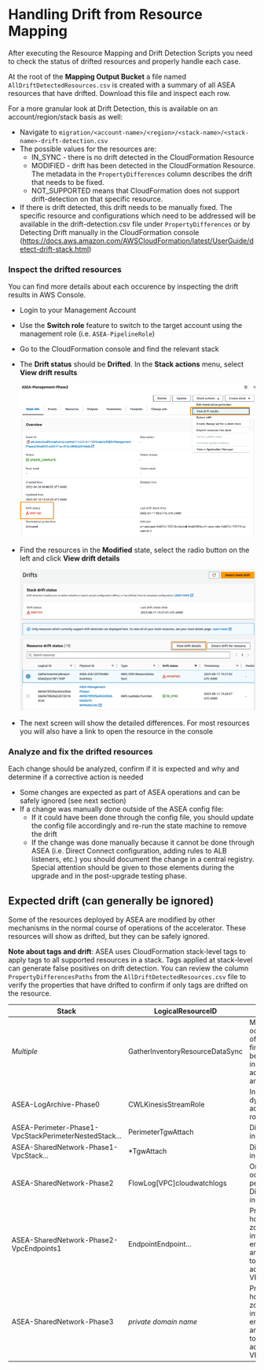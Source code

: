 # Handling Drift from Resource Mapping

After executing the Resource Mapping and Drift Detection Scripts you need to check the status of drifted resources and properly handle each case.

At the root of the **Mapping Output Bucket** a file named `AllDriftDetectedResources.csv` is created with a summary of all ASEA resources that have drifted. Download this file and inspect each row.

For a more granular look at Drift Detection, this is available on an account/region/stack basis as well:

- Navigate to `migration/<account-name>/<region>/<stack-name>/<stack-name>-drift-detection.csv`
- The possible values for the resources are:
  - IN_SYNC - there is no drift detected in the CloudFormation Resource
  - MODIFIED - drift has been detected in the CloudFormation Resource. The metadata in the `PropertyDifferences` column describes the drift that needs to be fixed.
  - NOT_SUPPORTED means that CloudFormation does not support drift-detection on that specific resource.
- If there is drift detected, this drift needs to be manually fixed. The specific resource and configurations which need to be addressed will be available in the drift-detection.csv file under `PropertyDifferences` or by Detecting Drift manually in the CloudFormation console (https://docs.aws.amazon.com/AWSCloudFormation/latest/UserGuide/detect-drift-stack.html)

### Inspect the drifted resources

You can find more details about each occurence by inspecting the drift results in AWS Console.

- Login to your Management Account
- Use the **Switch role** feature to switch to the target account using the management role (i.e. `ASEA-PipelineRole`)
- Go to the CloudFormation console and find the relevant stack
- The **Drift status** should be **Drifted**. In the **Stack actions** menu, select **View drift results**

  ![stack-drift](images/stack-drift.png)

- Find the resources in the **Modified** state, select the radio button on the left and click **View drift details**

  ![stack-drift](images/drifted-resources.png)

- The next screen will show the detailed differences. For most resources you will also have a link to open the resource in the console

### Analyze and fix the drifted resources

Each change should be analyzed, confirm if it is expected and why and determine if a corrective action is needed

- Some changes are expected as part of ASEA operations and can be safely ignored (see next section)
- If a change was manually done outside of the ASEA config file:
  - If it could have been done through the config file, you should update the config file accordingly and re-run the state machine to remove the drift
  - If the change was done manually because it cannot be done through ASEA (i.e. Direct Connect configuration, adding rules to ALB listeners, etc.) you should document the change in a central registry. Special attention should be given to those elements during the upgrade and in the post-upgrade testing phase.

## Expected drift (can generally be ignored)

Some of the resources deployed by ASEA are modified by other mechanisms in the normal course of operations of the accelerator. These resources will show as drifted, but they can be safely ignored.

**Note about tags and drift**: ASEA uses CloudFormation stack-level tags to apply tags to all supported resources in a stack. Tags applied at stack-level can generate false positives on drift detection. You can review the column `PropertyDifferencesPaths` from the `AllDriftDetectedResources.csv` file to verify the properties that have drifted to confirm if only tags are drifted on the resource.

| Stack                                                 | LogicalResourceID               | Notes                                                                               |
| ----------------------------------------------------- | ------------------------------- | ----------------------------------------------------------------------------------- |
| _Multiple_                                            | GatherInventoryResourceDataSync | Multiple occurrence of this finding can be reported in multiple accounts and regions |
| ASEA-LogArchive-Phase0                                | CWLKinesisStreamRole            | Inline policy dynamically added to role                                             |
| ASEA-Perimeter-Phase1-VpcStackPerimeterNestedStack... | PerimeterTgwAttach              | Difference in tags                                                                  |
| ASEA-SharedNetwork-Phase1-VpcStack...                 | \*TgwAttach                     | Difference in tags                                                                  |
| ASEA-SharedNetwork-Phase2                             | FlowLog[VPC]cloudwatchlogs      | One occurrence per VPC. Difference in tags                                           |
| ASEA-SharedNetwork-Phase2-VpcEndpoints1               | EndpointEndpoint...             | Private hosted zone for interface endpoints are shared to additional VPCs          |
| ASEA-SharedNetwork-Phase3                             | _private domain name_           | Private hosted zone for interface endpoints are shared to additional VPCs          |
